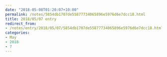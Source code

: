 ```yaml
---
date: "2018-05-08T01:20:07+10:00"
permalink: /notes/5854db1707de55877734065896e5976d6e7dcc18.html
title: 2018/05/07 entry
redirect_from:
- /notes/entry/2018/05/07/5854db1707de55877734065896e5976d6e7dcc18.html
categories:
- May
- 2018
- 7
---
```


